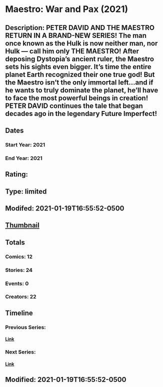 # Maestro: War and Pax (2021)
## Description: PETER DAVID AND THE MAESTRO RETURN IN A BRAND-NEW SERIES! The man once known as the Hulk is now neither man, nor Hulk — call him only THE MAESTRO! After deposing Dystopia’s ancient ruler, the Maestro sets his sights even bigger. It’s time the entire planet Earth recognized their one true god! But the Maestro isn’t the only immortal left…and if he wants to truly dominate the planet, he’ll have to face the most powerful beings in creation! PETER DAVID continues the tale that began decades ago in the legendary Future Imperfect! 
## Dates
### Start Year: 2021
### End Year: 2021
## Rating: 
## Type: limited
## Modifed: 2021-01-19T16:55:52-0500
## [Thumbnail](http://i.annihil.us/u/prod/marvel/i/mg/d/90/6007555e47390.jpg)
## Totals
### Comics: 12
### Stories: 24
### Events: 0
### Creators: 22
## Timeline
### Previous Series: 
#### [Link]()
### Next Series: 
#### [Link]()
## Modified: 2021-01-19T16:55:52-0500